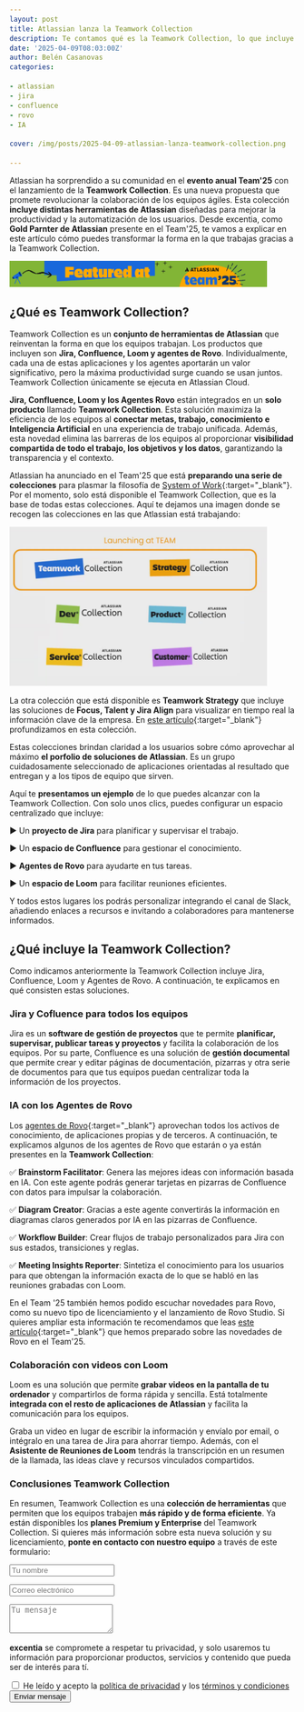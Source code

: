 ```yaml
---
layout: post
title: Atlassian lanza la Teamwork Collection
description: Te contamos qué es la Teamwork Collection, lo que incluye y cómo puedes adquirir esta novedad lanzada en el Team'25
date: '2025-04-09T08:03:00Z'
author: Belén Casanovas
categories:

- atlassian
- jira
- confluence
- rovo 
- IA

cover: /img/posts/2025-04-09-atlassian-lanza-teamwork-collection.png

---
```


Atlassian ha sorprendido a su comunidad en el **evento anual Team'25** con el lanzamiento de la **Teamwork Collection**. Es una nueva propuesta que promete revolucionar la colaboración de los equipos ágiles. Esta colección **incluye distintas herramientas de Atlassian** diseñadas para mejorar la productividad y la automatización de los usuarios. Desde excentia, como **Gold Parnter de Atlassian** presente en el Team'25, te vamos a explicar en este artículo cómo puedes transformar la forma en la que trabajas gracias a la Teamwork Collection. 

<img width="90%" src="/img/eventos/featured-team-25.png" alt="Lanzamientos del Team '25 de Atlassian">
<br>

<h2>¿Qué es Teamwork Collection?</h2>

Teamwork Collection es un **conjunto de herramientas de Atlassian** que reinventan la forma en que los equipos trabajan. Los productos que incluyen son **Jira, Confluence, Loom y agentes de Rovo**. Individualmente, cada una de estas aplicaciones y los agentes aportarán un valor significativo, pero la máxima productividad surge cuando se usan juntos. Teamwork Collection únicamente se ejecuta en Atlassian Cloud. 

**Jira, Confluence, Loom y los Agentes Rovo** están integrados en un **solo producto** llamado **Teamwork Collection**. Esta solución maximiza la eficiencia de los equipos al **conectar metas, trabajo, conocimiento e Inteligencia Artificial** en una experiencia de trabajo unificada. Además, esta novedad elimina las barreras de los equipos al proporcionar **visibilidad compartida de todo el trabajo, los objetivos y los datos**, garantizando la transparencia y el contexto.

Atlassian ha anunciado en el Team'25 que está **preparando una serie de colecciones** para plasmar la filosofía de [System of Work](/que-es-atlassian-system-of-work){:target="_blank"}. Por el momento, solo está disponible el Teamwork Collection, que es la base de todas estas colecciones. Aquí te dejamos una imagen donde se recogen las colecciones en las que Atlassian está trabajando: 

<img width="90%" src="/img/atlassian-products/colecciones-atlassian-team-25.png" alt="Atlassian Collections">
<br>

La otra colección que está disponible es **Teamwork Strategy** que incluye las soluciones de **Focus, Talent y Jira Align** para visualizar en tiempo real la información clave de la empresa. En [este artículo](/que-es-strategy-collection-atlassian){:target="_blank"} profundizamos en esta colección. 

Estas colecciones brindan claridad a los usuarios sobre cómo aprovechar al máximo  **el porfolio de soluciones de Atlassian**. Es un grupo cuidadosamente seleccionado de aplicaciones orientadas al resultado que entregan y a los tipos de equipo que sirven.

Aquí te **presentamos un ejemplo** de lo que puedes alcanzar con la Teamwork Collection. Con solo unos clics, puedes configurar un espacio centralizado que incluye: 

▶️ Un **proyecto de Jira** para planificar y supervisar el trabajo. <br>

▶️ Un **espacio de Confluence** para gestionar el conocimiento. <br>

▶️ **Agentes de Rovo** para ayudarte en tus tareas. <br>

▶️ Un **espacio de Loom** para facilitar reuniones eficientes. <br>

Y todos estos lugares los podrás personalizar integrando el canal de Slack, añadiendo enlaces a recursos e invitando a colaboradores para mantenerse informados.


<h2>¿Qué incluye la Teamwork Collection?</h2>

Como indicamos anteriormente la Teamwork Collection incluye Jira, Confluence, Loom y Agentes de Rovo. A continuación, te explicamos en qué consisten estas soluciones. 

<h3>Jira y Cofluence para todos los equipos</h3>

Jira es un **software de gestión de proyectos** que te permite **planificar, supervisar, publicar tareas y proyectos** y facilita la colaboración de los equipos. Por su parte, Confluence es una solución de **gestión documental** que permite crear y editar páginas de documentación, pizarras y otra serie de documentos para que tus equipos puedan centralizar toda la información de los proyectos. 

<h3>IA con los Agentes de Rovo</h3>

Los [agentes de Rovo](/primeros-pasos-agentes-rovo-atlassian){:target="_blank"} aprovechan todos los activos de conocimiento, de aplicaciones propias y de terceros. A continuación, te explicamos algunos de los agentes de Rovo que estarán o ya están presentes en la **Teamwork Collection**:

✅ **Brainstorm Facilitator**: Genera las mejores ideas con información basada en IA. Con este agente podrás generar tarjetas en pizarras de Confluence con datos para impulsar la colaboración. <br>

✅ **Diagram Creator**: Gracias a este agente convertirás la información en diagramas claros generados por IA en las pizarras de Confluence. <br>

✅ **Workflow Builder**: Crear flujos de trabajo personalizados para Jira con sus estados, transiciones y reglas. <br>

✅ **Meeting Insights Reporter**: Sintetiza el conocimiento para los usuarios para que obtengan la información exacta de lo que se habló en las reuniones grabadas con Loom. <br>

En el Team '25 también hemos podido escuchar novedades para Rovo, como su nuevo tipo de licenciamiento y el lanzamiento de Rovo Studio. Si quieres ampliar esta información te recomendamos que leas [este artículo](/rovo-disponible-todos-los-equipos){:target="_blank"} que hemos preparado sobre las novedades de Rovo en el Team'25. 

<h3>Colaboración con videos con Loom</h3>

Loom es una solución que permite **grabar videos en la pantalla de tu ordenador** y compartirlos de forma rápida y sencilla. Está totalmente **integrada con el resto de aplicaciones de Atlassian** y facilita la comunicación para los equipos. 

Graba un video en lugar de escribir la información y envíalo por email, o intégralo en una tarea de Jira para ahorrar tiempo. Además, con el **Asistente de Reuniones de Loom** tendrás la transcripción en un resumen de la llamada, las ideas clave y recursos vinculados compartidos. 

<h3>Conclusiones Teamwork Collection </h3>

En resumen, Teamwork Collection es una **colección de herramientas** que permiten que los equipos trabajen **más rápido y de forma eficiente**. Ya están disponibles los **planes Premium y Enterprise** del Teamwork Collection. Si quieres más información sobre esta nueva solución y su licenciamiento, **ponte en contacto con nuestro equipo** a través de este formulario: 

<form action="https://formspree.io/f/xaygrdqg" method="POST">
 <div class="col-md-12 col-sm-12">
   <div class="row control-group">
        <div class="form-group col-xs-12 floating-label-form-group controls">
           <input type="text" name="name" class="form-control" placeholder="Tu nombre" id="name" required data-validation-required-message="Por favor escribe tu nombre.">
            <p class="help-block text-danger"></p>
        </div>
     </div>
<div class="row control-group">
     <div class="form-group col-xs-12 floating-label-form-group controls">
        <input type="email" name="email" class="form-control" placeholder="Correo electrónico" id="email" required data-validation-required-message="Por favor escribe tu dirección de correo.">
           <p class="help-block text-danger"></p>
        </div>
            </div>
            <div>
        <input type="text" name="_gotcha" style="display:none"/>
        </div>
        <div>
         <input type="hidden" name="_subject" value="Blog Teamwork Collection"/>
                </div>
            <div class="row control-group">
              <div class="form-group-2 col-xs-12 floating-label-form-group controls">
                <textarea name="message" class="form-control" rows="3" placeholder="Tu mensaje" id="message" required
                          data-validation-required-message="Por favor escribe un mensaje."></textarea>
                <p class="help-block text-danger"></p>
              </div>
              <div>
              <input type="hidden" name="_subject" value="Blog Teamwork Collection"/>
               </div>
            </div>
            <div class="row control-group">
              <div class="form-group col-xs-12 floating-label-form-group controls">
                <p><strong>excentia</strong> se compromete a respetar tu privacidad, y solo usaremos tu información para proporcionar productos, servicios y contenido que pueda ser de interés para tí.</p>
                <input type="checkbox" name="agreement" class="form-check-input" id="agreement" value="accept" required data-validation-required-message="Por favor lee y acepta la política de privacidad y los términos y condiciones">
                <label class="form-check-label" for="agreement">He leído y acepto la <a href="https://www.excentia.es/privacy" target="_blank">política de privacidad</a> y los <a href="https://www.excentia.es/pdf/excentia-terms-and-conditions.pdf" target="_blank">términos y condiciones</a></label>
              </div>
            </div>
            <div id="success"></div>
            <div class="block">
              <button type="submit" class="btn btn-warning btn-xl">Enviar mensaje</button>
            </div>
          </div>
        </form>